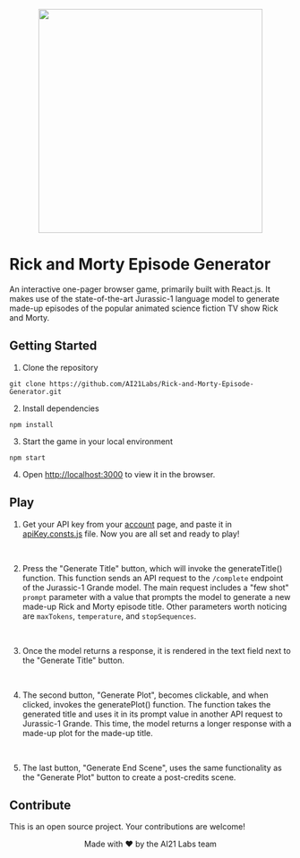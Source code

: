 <p align="center">
<img src="https://user-images.githubusercontent.com/118735447/212035080-e4f736c7-94a7-4381-a3c6-ce18cdb7e761.png" width="400">
</p>

# Rick and Morty Episode Generator

An interactive one-pager browser game, primarily built with React.js. It makes use of the state-of-the-art Jurassic-1 language model to generate made-up episodes of the popular animated science fiction TV show Rick and Morty.

## Getting Started
1. Clone the repository 

`git clone https://github.com/AI21Labs/Rick-and-Morty-Episode-Generator.git`

2. Install dependencies

`npm install`

3. Start the game in your local environment

`npm start`

4. Open [http://localhost:3000](http://localhost:3000) to view it in the browser.

## Play

1. Get your API key from your [account](https://studio.ai21.com/account/account) page, and paste it in [apiKey.consts.js](src/api/constants/apiKey.consts.js) file. Now you are all set and ready to play!
<br />

2. Press the "Generate Title" button, which will invoke the generateTitle() function. This function sends an API request to the `/complete` endpoint of the Jurassic-1 Grande model. The main request includes a "few shot" `prompt` parameter with a value that prompts the model to generate a new made-up Rick and Morty episode title. Other parameters worth noticing are `maxTokens`, `temperature`, and `stopSequences`.
<br />

3. Once the model returns a response, it is rendered in the text field next to the "Generate Title" button.
<br />

4. The second button, "Generate Plot", becomes clickable, and when clicked, invokes the generatePlot() function. The function takes the generated title and uses it in its prompt value in another API request to Jurassic-1 Grande. This time, the model returns a longer response with a made-up plot for the made-up title.
<br />

5. The last button, "Generate End Scene", uses the same functionality as the "Generate Plot" button to create a post-credits scene.

## Contribute

This is an open source project. 
Your contributions are welcome!

<p align="center">
Made with ❤️ by the AI21 Labs team
</p>
